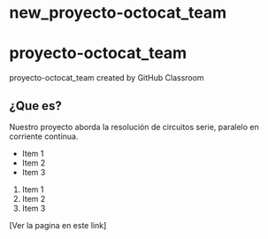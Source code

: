 # new_proyecto-octocat_team
# proyecto-octocat_team
proyecto-octocat_team created by GitHub Classroom

¿Que es?
--------
Nuestro proyecto aborda la resolución de circuitos serie, paralelo en corriente continua.

* Item 1
* Item 2
* Item 3

1. Item 1
2. Item 2
3. Item 3

[Ver la pagina en este link]
